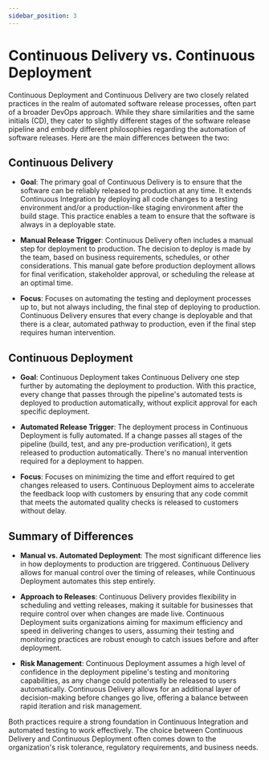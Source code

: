 ```yaml
---
sidebar_position: 3
---
```


# Continuous Delivery vs. Continuous Deployment

Continuous Deployment and Continuous Delivery are two closely related practices in the realm of automated software release processes, often part of a broader DevOps approach. While they share similarities and the same initials (CD), they cater to slightly different stages of the software release pipeline and embody different philosophies regarding the automation of software releases. Here are the main differences between the two:

## Continuous Delivery

- **Goal**: The primary goal of Continuous Delivery is to ensure that the software can be reliably released to production at any time. It extends Continuous Integration by deploying all code changes to a testing environment and/or a production-like staging environment after the build stage. This practice enables a team to ensure that the software is always in a deployable state.

- **Manual Release Trigger**: Continuous Delivery often includes a manual step for deployment to production. The decision to deploy is made by the team, based on business requirements, schedules, or other considerations. This manual gate before production deployment allows for final verification, stakeholder approval, or scheduling the release at an optimal time.

- **Focus**: Focuses on automating the testing and deployment processes up to, but not always including, the final step of deploying to production. Continuous Delivery ensures that every change is deployable and that there is a clear, automated pathway to production, even if the final step requires human intervention.

## Continuous Deployment

- **Goal**: Continuous Deployment takes Continuous Delivery one step further by automating the deployment to production. With this practice, every change that passes through the pipeline's automated tests is deployed to production automatically, without explicit approval for each specific deployment.

- **Automated Release Trigger**: The deployment process in Continuous Deployment is fully automated. If a change passes all stages of the pipeline (build, test, and any pre-production verification), it gets released to production automatically. There's no manual intervention required for a deployment to happen.

- **Focus**: Focuses on minimizing the time and effort required to get changes released to users. Continuous Deployment aims to accelerate the feedback loop with customers by ensuring that any code commit that meets the automated quality checks is released to customers without delay.

## Summary of Differences

- **Manual vs. Automated Deployment**: The most significant difference lies in how deployments to production are triggered. Continuous Delivery allows for manual control over the timing of releases, while Continuous Deployment automates this step entirely.

- **Approach to Releases**: Continuous Delivery provides flexibility in scheduling and vetting releases, making it suitable for businesses that require control over when changes are made live. Continuous Deployment suits organizations aiming for maximum efficiency and speed in delivering changes to users, assuming their testing and monitoring practices are robust enough to catch issues before and after deployment.

- **Risk Management**: Continuous Deployment assumes a high level of confidence in the deployment pipeline's testing and monitoring capabilities, as any change could potentially be released to users automatically. Continuous Delivery allows for an additional layer of decision-making before changes go live, offering a balance between rapid iteration and risk management.

Both practices require a strong foundation in Continuous Integration and automated testing to work effectively. The choice between Continuous Delivery and Continuous Deployment often comes down to the organization's risk tolerance, regulatory requirements, and business needs.